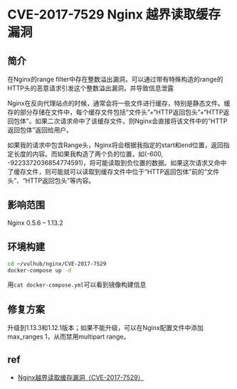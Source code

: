 # CVE-2017-7529 Nginx 越界读取缓存漏洞

## 简介

在Nginx的range filter中存在整数溢出漏洞，可以通过带有特殊构造的range的HTTP头的恶意请求引发这个整数溢出漏洞，并导致信息泄露

Nginx在反向代理站点的时候，通常会将一些文件进行缓存，特别是静态文件。缓存的部分存储在文件中，每个缓存文件包括“文件头”+“HTTP返回包头”+“HTTP返回包体”。如果二次请求命中了该缓存文件，则Nginx会直接将该文件中的“HTTP返回包体”返回给用户。

如果我的请求中包含Range头，Nginx将会根据我指定的start和end位置，返回指定长度的内容。而如果我构造了两个负的位置，如(-600, -9223372036854774591)，将可能读取到负位置的数据。如果这次请求又命中了缓存文件，则可能就可以读取到缓存文件中位于“HTTP返回包体”前的“文件头”、“HTTP返回包头”等内容。

## 影响范围

Nginx 0.5.6 – 1.13.2

## 环境构建

```bash
cd ~/vulhub/nginx/CVE-2017-7529
docker-compose up -d
```

用`cat docker-compose.yml`可以看到镜像构建信息

## 修复方案

升级到1.13.3和1.12.1版本；如果不能升级，可以在Nginx配置文件中添加max_ranges 1，从而禁用multipart range。

## ref

- [Nginx越界读取缓存漏洞（CVE-2017-7529）](https://vulhub.org/#/environments/nginx/CVE-2017-7529/)